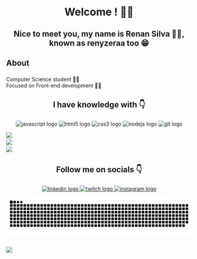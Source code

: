 <h1 align="center">Welcome ! 👊🤙</h1>

###

<h2 align="center">Nice to meet you, my name is Renan Silva 👋😄, known as renyzeraa too 😁</h2>

###

<h2 align="left">About</h2>

###

<p align="left">Computer Science student 👨‍🎓 <br>Focused on Front-end development 👨‍💻</p>

###

<h2 align="center">I have knowledge with 👇</h2>

###

<div align="center">
  <img src="https://cdn.jsdelivr.net/gh/devicons/devicon/icons/javascript/javascript-original.svg" height="40" width="52" alt="javascript logo"  />
  <img src="https://cdn.jsdelivr.net/gh/devicons/devicon/icons/html5/html5-original.svg" height="40" width="52" alt="html5 logo"  />
  <img src="https://cdn.jsdelivr.net/gh/devicons/devicon/icons/css3/css3-original.svg" height="40" width="52" alt="css3 logo"  />
  <img src="https://cdn.jsdelivr.net/gh/devicons/devicon/icons/nodejs/nodejs-original.svg" height="40" width="52" alt="nodejs logo"  />
  <img src="https://cdn.jsdelivr.net/gh/devicons/devicon/icons/git/git-original.svg" height="40" width="52" alt="git logo"  />
</div>

<div display="flex">

![](https://github-readme-stats.vercel.app/api?username=renyzeraa&theme=dark&hide_border=false&include_all_commits=false&count_private=false)<br/>
![](https://github-readme-streak-stats.herokuapp.com/?user=renyzeraa&theme=dark&hide_border=false)<br/>
![](https://github-readme-stats.vercel.app/api/top-langs/?username=renyzeraa&theme=dark&hide_border=false&include_all_commits=false&count_private=false&layout=compact)

</div>

###

<h2 align="center">Follow me on socials 👇</h2>

###

<div align="center">
  <a href="https://www.linkedin.com/in/renan-silva-307733224/" target="_blank">
    <img src="https://raw.githubusercontent.com/maurodesouza/profile-readme-generator/master/src/assets/icons/social/linkedin/default.svg" width="52" height="40" alt="linkedin logo"  />
  </a>
  <a href="https://www.twitch.tv/RENYZERAA" target="_blank">
    <img src="https://raw.githubusercontent.com/maurodesouza/profile-readme-generator/master/src/assets/icons/social/twitch/default.svg" width="52" height="40" alt="twitch logo"  />
  </a>
  <a href="https://www.instagram.com/renyzeraa" target="_blank">
    <img src="https://raw.githubusercontent.com/maurodesouza/profile-readme-generator/master/src/assets/icons/social/instagram/default.svg" width="52" height="40" alt="instagram logo"  />
  </a>
  
  ![Snake animation](https://github.com/renyzeraa/renyzeraa/blob/output/github-contribution-grid-snake.svg)
</div>

###

<img align="left" src="https://profile-counter.glitch.me/renyzeraa/count.svg?"  />

###
